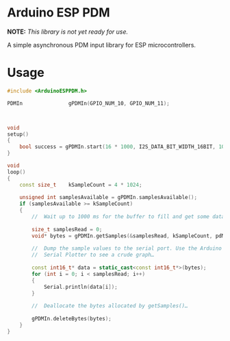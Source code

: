 # Arduino ESP PDM

**NOTE:** *This library is not yet ready for use.*

A simple asynchronous PDM input library for ESP microcontrollers.

# Usage

```c++
#include <ArduinoESPPDM.h>

PDMIn				gPDMIn(GPIO_NUM_10, GPIO_NUM_11);



void
setup()
{
	bool success = gPDMIn.start(16 * 1000, I2S_DATA_BIT_WIDTH_16BIT, 10 * 16 * 1000);
}

void
loop()
{
	const size_t	kSampleCount = 4 * 1024;
	
	unsigned int samplesAvailable = gPDMIn.samplesAvailable();
	if (samplesAvailable >= kSampleCount)
	{
		//	Wait up to 1000 ms for the buffer to fill and get some data…
		
		size_t samplesRead = 0;
		void* bytes = gPDMIn.getSamples(&samplesRead, kSampleCount, pdMS_TO_TICKS(1000));
		
		//	Dump the sample values to the serial port. Use the Arduino IDE
		//	Serial Plotter to see a crude graph…
		
		const int16_t* data = static_cast<const int16_t*>(bytes);
		for (int i = 0; i < samplesRead; i++)
		{
			Serial.println(data[i]);
		}
		
		//	Deallocate the bytes allocated by getSamples()…
		
		gPDMIn.deleteBytes(bytes);
	}
}
```
